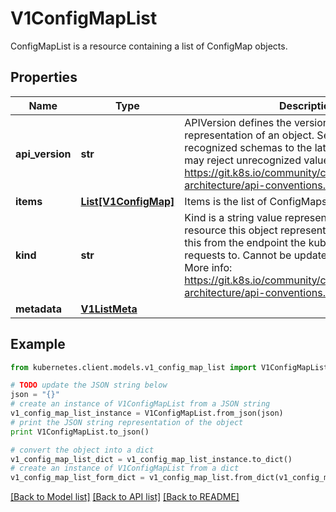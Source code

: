 # V1ConfigMapList

ConfigMapList is a resource containing a list of ConfigMap objects.

## Properties
Name | Type | Description | Notes
------------ | ------------- | ------------- | -------------
**api_version** | **str** | APIVersion defines the versioned schema of this representation of an object. Servers should convert recognized schemas to the latest internal value, and may reject unrecognized values. More info: https://git.k8s.io/community/contributors/devel/sig-architecture/api-conventions.md#resources | [optional] 
**items** | [**List[V1ConfigMap]**](V1ConfigMap.md) | Items is the list of ConfigMaps. | 
**kind** | **str** | Kind is a string value representing the REST resource this object represents. Servers may infer this from the endpoint the kubernetes.client submits requests to. Cannot be updated. In CamelCase. More info: https://git.k8s.io/community/contributors/devel/sig-architecture/api-conventions.md#types-kinds | [optional] 
**metadata** | [**V1ListMeta**](V1ListMeta.md) |  | [optional] 

## Example

```python
from kubernetes.client.models.v1_config_map_list import V1ConfigMapList

# TODO update the JSON string below
json = "{}"
# create an instance of V1ConfigMapList from a JSON string
v1_config_map_list_instance = V1ConfigMapList.from_json(json)
# print the JSON string representation of the object
print V1ConfigMapList.to_json()

# convert the object into a dict
v1_config_map_list_dict = v1_config_map_list_instance.to_dict()
# create an instance of V1ConfigMapList from a dict
v1_config_map_list_form_dict = v1_config_map_list.from_dict(v1_config_map_list_dict)
```
[[Back to Model list]](../README.md#documentation-for-models) [[Back to API list]](../README.md#documentation-for-api-endpoints) [[Back to README]](../README.md)


